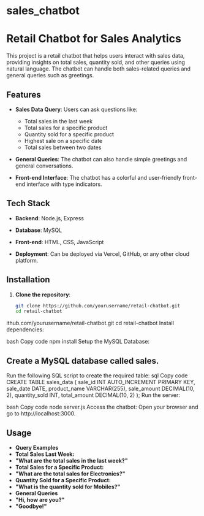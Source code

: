 # sales_chatbot
# Retail Chatbot for Sales Analytics
This project is a retail chatbot that helps users interact with sales data, providing insights on total sales, quantity sold, and other queries using natural language. The chatbot can handle both sales-related queries and general queries such as greetings.

## Features

- **Sales Data Query**: Users can ask questions like:
  - Total sales in the last week
  - Total sales for a specific product
  - Quantity sold for a specific product
  - Highest sale on a specific date
  - Total sales between two dates
  
- **General Queries**: The chatbot can also handle simple greetings and general conversations.

- **Front-end Interface**: The chatbot has a colorful and user-friendly front-end interface with type indicators.

## Tech Stack

- **Backend**: Node.js, Express

- **Database**: MySQL

- **Front-end**: HTML, CSS, JavaScript

- **Deployment**: Can be deployed via Vercel, GitHub, or any other cloud platform.

## Installation

1. **Clone the repository**:
   ```bash
   git clone https://github.com/yourusername/retail-chatbot.git
   cd retail-chatbot

ithub.com/yourusername/retail-chatbot.git
cd retail-chatbot
Install dependencies:

bash
Copy code
npm install
Setup the MySQL Database:

## Create a MySQL database called sales.
Run the following SQL script to create the required table:
sql
Copy code
CREATE TABLE sales_data (
    sale_id INT AUTO_INCREMENT PRIMARY KEY,
    sale_date DATE,
    product_name VARCHAR(255),
    sale_amount DECIMAL(10, 2),
    quantity_sold INT,
    total_amount DECIMAL(10, 2)
);
Run the server:

bash
Copy code
node server.js
Access the chatbot: Open your browser and go to http://localhost:3000.

## Usage
- **Query Examples**
- **Total Sales Last Week:**
- **"What are the total sales in the last week?"**
- **Total Sales for a Specific Product:**
- **"What are the total sales for Electronics?"**
- **Quantity Sold for a Specific Product:**
- **"What is the quantity sold for Mobiles?"**
- **General Queries**
- **"Hi, how are you?"**
- **"Goodbye!"**
